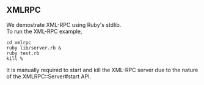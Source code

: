 ## XMLRPC
We demostrate XML-RPC using Ruby's stdlib.  
To run the XML-RPC example,  
````
cd xmlrpc
ruby lib/server.rb &
ruby test.rb
kill %
````

It is manually required to start and kill the XML-RPC server due to the nature of the XMLRPC::Server#start API.
